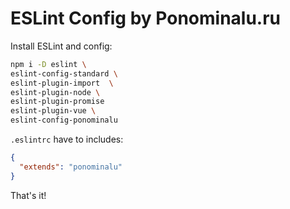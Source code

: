 # ESLint Config by Ponominalu.ru

Install ESLint and config:

```bash
npm i -D eslint \ 
eslint-config-standard \
eslint-plugin-import  \
eslint-plugin-node \ 
eslint-plugin-promise 
eslint-plugin-vue \ 
eslint-config-ponominalu
```

`.eslintrc` have to includes:

```json
{
  "extends": "ponominalu"
}
```

That's it!
